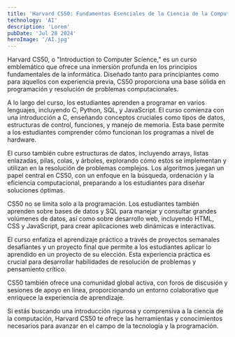 ```yaml
---
title: 'Harvard CS50: Fundamentos Esenciales de la Ciencia de la Computación #1'
technology: 'AI'
description: 'Lorem'
pubDate: 'Jul 28 2024'
heroImage: '/AI.jpg'
---
```

Harvard CS50, o "Introduction to Computer Science," es un curso emblemático que ofrece una inmersión profunda en los principios fundamentales de la informática. Diseñado tanto para principiantes como para aquellos con experiencia previa, CS50 proporciona una base sólida en programación y resolución de problemas computacionales.

A lo largo del curso, los estudiantes aprenden a programar en varios lenguajes, incluyendo C, Python, SQL, y JavaScript. El curso comienza con una introducción a C, enseñando conceptos cruciales como tipos de datos, estructuras de control, funciones, y manejo de memoria. Esta base permite a los estudiantes comprender cómo funcionan los programas a nivel de hardware.

El curso también cubre estructuras de datos, incluyendo arrays, listas enlazadas, pilas, colas, y árboles, explorando cómo estos se implementan y utilizan en la resolución de problemas complejos. Los algoritmos juegan un papel central en CS50, con un enfoque en la búsqueda, ordenación y la eficiencia computacional, preparando a los estudiantes para diseñar soluciones óptimas.

CS50 no se limita solo a la programación. Los estudiantes también aprenden sobre bases de datos y SQL para manejar y consultar grandes volúmenes de datos, así como sobre desarrollo web, incluyendo HTML, CSS y JavaScript, para crear aplicaciones web dinámicas e interactivas.

El curso enfatiza el aprendizaje práctico a través de proyectos semanales desafiantes y un proyecto final que permite a los estudiantes aplicar lo aprendido en un proyecto de su elección. Esta experiencia práctica es crucial para desarrollar habilidades de resolución de problemas y pensamiento crítico.

CS50 también ofrece una comunidad global activa, con foros de discusión y sesiones de apoyo en línea, proporcionando un entorno colaborativo que enriquece la experiencia de aprendizaje.

Si estás buscando una introducción rigurosa y comprensiva a la ciencia de la computación, Harvard CS50 te ofrece las herramientas y conocimientos necesarios para avanzar en el campo de la tecnología y la programación.